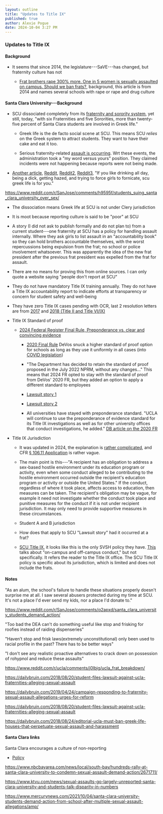 ```yaml
---
layout: outline
title: "Updates to Title IX"
published: true
author: Alexie Pogue
date: 2024-10-04 3:27 PM
---
```


### Updates to Title IX 

#### Background 

- It seems that since 2014, the legislature---SaVE---has changed, but fraternity culture has not 

	- [Frat brothers rape 300% more. One in 5 women is sexually assaulted on campus. Should we ban frats?](https://www.theguardian.com/commentisfree/2014/sep/24/rape-sexual-assault-ban-frats), background, this article is from 2014 and names several schools with rape or rape and drug culture








#### Santa Clara University---Background 

- SCU dissociated completely from its [fraternity and sorority system](https://dh.scu.edu/exhibits/exhibits/show/greeklifescu), yet still, today, "with six Fraternities and five Sororities, more than twenty-five percent of Santa Clara students are involved in Greek life."

	- Greek life is the de facto social scene at SCU. This means SCU *relies* on the Greek system to attract students. They want to have their cake and eat it too.

	- Serious fraternity-related [assault is occurring](https://www.mercurynews.com/2021/10/04/santa-clara-university-students-demand-action-from-school-after-multiple-sexual-assault-allegations/amp/). Wrt these events, the administration took a "my word versus yours" position. They claimed incidents were not happening because reports were not being made. 

- [Another article](https://www.ktvu.com/news/sexual-assaults-go-largely-unreported-santa-clara-university-and-students-talk-disparity-in-numbers), [Reddit](https://www.reddit.com/r/SCU/comments/12snkpf/how_bad_is_sexual_assault_at_scu/), [Reddit2](https://www.reddit.com/r/SCU/comments/17yppxz/give_it_to_me_straight_how_is_scu_i_need_the_real/), [Reddit3](https://www.reddit.com/r/SCU/comments/el64lo/greek_life_reputation/), "If you like drinking all day, being a dick, getting hazed, and trying to force girls to fornicate, scu greek life is for you." 

https://www.reddit.com/r/SanJose/comments/h9595f/students_suing_santa_clara_university_over_sex/
			
- The dissociation means Greek life at SCU is not under Clery jurisdiction 

- It is moot because reporting culture is said to be "poor" at SCU

- A story (I did not ask to publish formally and do not plan to) from a current student---one fraternity at SCU has a policy for handling assault internally. Where they ask girls to list assault in an "accountability book" so they can hold brothers accountable themselves, with the worst repercussions being expulsion from the frat; no school or police involvement whatsoever. This was apparently the idea of the new frat president after the previous frat president was expelled from the frat for assault. 

- There are no means for proving this from online sources. I can only quote a website saying "people don't report at SCU"

- They do not have mandatory Title IX training annually. They do not have a Title IX accountability report to indicate efforts at transparency or concern for student safety and well-being 

- They have zero Title IX cases pending with OCR, last 2 resolution letters are from [2017](https://www.ed.gov/sites/ed/files/about/offices/list/ocr/docs/investigations/more/09172106-a.pdf) and [2018 (Title II and Title VI/IX)](https://www.ed.gov/sites/ed/files/about/offices/list/ocr/docs/investigations/more/09172584-a.pdf)

- Title IX Standard of proof

	- [2024 Federal Register Final Rule, Preponderance vs. clear and convincing evidence](https://www.federalregister.gov/d/2024-07915/p-2424)

		- [2020 Final Rule](https://www.cnn.com/2020/05/06/politics/education-secretary-betsy-devos-title-ix-regulations/index.html) DeVos snuck a higher standard of proof option for schools as long as they use it uniformly in all cases (into [COVID legislation](https://x.com/EdWorkforceDems/status/1258058830463799300))

		- "The Department has decided to retain the standard of proof proposed in the July 2022 NPRM, without any changes..." This means that 2024 FR opted to stay with the standard of proof from DeVos' 2020 FR, but they added an option to apply a different standard to employees

		- [Lawsuit story 1](https://topclassactions.com/lawsuit-settlements/sexual-assault-abuse/students-suing-santa-clara-university-over-sexual-assault-claims-criticize-title-ix-changes/)

		- [Lawsuit story 2](https://www.mercurynews.com/2020/06/14/students-suing-santa-clara-university-over-sex-assault-cases-join-chorus-of-title-ix-concerns/)

		- All universities have stayed with preponderance standard. "UCLA will continue to use the preponderance of evidence standard for its Title IX investigations as well as for other university offices that conduct investigations, he added." [DB article on the 2020 FR](https://dailybruin.com/2020/08/16/new-title-ix-policies-prompt-calls-on-ucla-to-protect-survivors-of-sexual-violence)

- Title IX Jurisdiction

	- It was updated in 2024, the explanation is [rather complicated](https://www.federalregister.gov/d/2024-07915/p-797), and CFR [§ 106.11 Application](https://www.ecfr.gov/current/title-34/section-106.11) is rather vague. 

	- The main point is this---"A recipient has an obligation to address a sex-based hostile environment under its education program or activity, even when some conduct alleged to be contributing to the hostile environment occurred outside the recipient's education program or activity or outside the United States." If the conduct, regardless of where it took place, affects access to education, then measures can be taken. The recipient's obligation may be vague, for example it need not investigate whether the conduct took place and punitive measures for the conduct if it is not under recipient jurisdiction. It may only need to provide supportive measures in these circumstances. 

	- Student A and B jurisdiction 

	- How does that apply to SCU "Lawsuit story" had it occurred at a frat?

	- [SCU Title IX](https://www.scu.edu/title-ix/policy/title-ix-policy/), it looks like this is the only SVSH policy they have. [This](https://www.scu.edu/bulletin/undergraduate/EqualOpportunityNondiscriminationandSexualHarassmentPolicies.html) talks about "on-campus and off-campus conduct," but not specifically. It refers the reader to the Title IX office. The SCU Title IX policy is specific about its jurisdiction, which is limited and does not include the frats. 
















#### Notes

"As an alum, the school's failure to handle these situations properly doesn't surprise me at all. I saw several abusers protected during my time at SCU. It's not a place I'd ever send my kids, nor a place I'd donate to."

https://www.reddit.com/r/SanJose/comments/q2apxd/santa_clara_university_students_demand_action/

"Too bad the DEA can't do something useful like stop and frisking for roofies instead of raiding dispenseries"


"Haven’t stop and frisk laws(extremely unconstitutional) only been used to racial profile in the past? There has to be better ways"

"I don't see any realistic proactive alternatives to crack down on possession of rohypnol and reduce these assaults"



https://www.reddit.com/r/ucla/comments/j0lbjg/ucla_frat_breakdown/

https://dailybruin.com/2018/08/20/student-files-lawsuit-against-ucla-fraternities-alleging-sexual-assault

https://dailybruin.com/2019/04/24/campaign-responding-to-fraternity-sexual-assault-allegations-urges-for-reform

https://dailybruin.com/2018/08/20/student-files-lawsuit-against-ucla-fraternities-alleging-sexual-assault

https://dailybruin.com/2018/08/24/editorial-ucla-must-ban-greek-life-houses-that-perpetuate-sexual-assault-and-harassment



#### Santa Clara links

Santa Clara encourages a culture of non-reporting 


- [Policy](https://www.scu.edu/title-ix/policy/)

https://www.nbcbayarea.com/news/local/south-bay/hundreds-rally-at-santa-clara-university-to-condemn-sexual-assault-demand-action/2671711/

https://www.ktvu.com/news/sexual-assaults-go-largely-unreported-santa-clara-university-and-students-talk-disparity-in-numbers

https://www.mercurynews.com/2021/10/04/santa-clara-university-students-demand-action-from-school-after-multiple-sexual-assault-allegations/amp/
